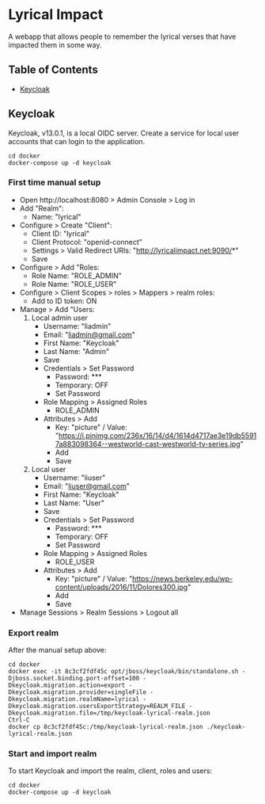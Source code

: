 # Lyrical Impact
A webapp that allows people to remember the lyrical verses that have impacted them in some way.

## Table of Contents

* [Keycloak](#keycloak)

## Keycloak

Keycloak, v13.0.1, is a local OIDC server. Create a service for local user accounts that can login to the application.
```
cd docker
docker-compose up -d keycloak
```

### First time manual setup

- Open http://localhost:8080 > Admin Console > Log in
- Add "Realm":
  - Name: "lyrical"
- Configure > Create "Client":
  - Client ID: "lyrical"
  - Client Protocol: "openid-connect"
  - Settings > Valid Redirect URIs: "http://lyricalimpact.net:9090/*"
  - Save
- Configure > Add "Roles:
  - Role Name: "ROLE_ADMIN"
  - Role Name: "ROLE_USER"
- Configure > Client Scopes > roles > Mappers > realm roles:
  - Add to ID token: ON
- Manage > Add "Users:
  1. Local admin user
     - Username: "liadmin"
     - Email: "liadmin@gmail.com"
     - First Name: "Keycloak"
     - Last Name: "Admin"
     - Save
     - Credentials > Set Password
       - Password: ***
       - Temporary: OFF
       - Set Password
     - Role Mapping > Assigned Roles
       - ROLE_ADMIN
     - Attributes > Add
       - Key: "picture" / Value: "https://i.pinimg.com/236x/16/14/d4/1614d4717ae3e19db55917a883098364--westworld-cast-westworld-tv-series.jpg"
       - Add
       - Save
  2. Local user
     - Username: "liuser"
     - Email: "liuser@gmail.com"
     - First Name: "Keycloak"
     - Last Name: "User"
     - Save
     - Credentials > Set Password
       - Password: ***
       - Temporary: OFF
       - Set Password
     - Role Mapping > Assigned Roles
       - ROLE_USER
     - Attributes > Add
       - Key: "picture" / Value: "https://news.berkeley.edu/wp-content/uploads/2016/11/Dolores300.jpg"
       - Add
       - Save
- Manage Sessions > Realm Sessions > Logout all

### Export realm

After the manual setup above:
```
cd docker
docker exec -it 8c3cf2fdf45c opt/jboss/keycloak/bin/standalone.sh -Djboss.socket.binding.port-offset=100 -Dkeycloak.migration.action=export -Dkeycloak.migration.provider=singleFile -Dkeycloak.migration.realmName=lyrical -Dkeycloak.migration.usersExportStrategy=REALM_FILE -Dkeycloak.migration.file=/tmp/keycloak-lyrical-realm.json
Ctrl-C
docker cp 8c3cf2fdf45c:/tmp/keycloak-lyrical-realm.json ./keycloak-lyrical-realm.json
```
### Start and import realm

To start Keycloak and import the realm, client, roles and users:
```
cd docker
docker-compose up -d keycloak
```
